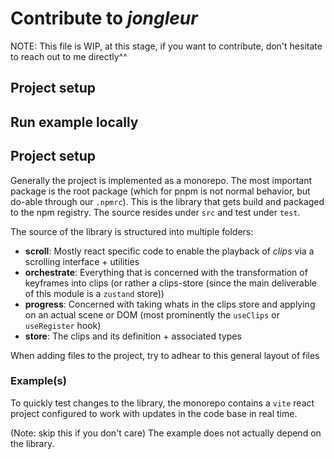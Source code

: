 # Contribute to _jongleur_

NOTE: This file is WIP, at this stage, if you want to contribute, don't hesitate to reach out to me directly^^

## Project setup

## Run example locally

## Project setup

Generally the project is implemented as a monorepo. The most important package is the root package (which for pnpm is not normal behavior, but do-able through our `.npmrc`). This is the library that gets build and packaged to the npm registry. The source resides under `src` and test under `test`.

The source of the library is structured into multiple folders:

- **scroll**: Mostly react specific code to enable the playback of _clips_ via a scrolling interface + utilities
- **orchestrate**: Everything that is concerned with the transformation of keyframes into clips (or rather a clips-store (since the main deliverable of this module is a `zustand` store))
- **progress**: Concerned with taking whats in the clips store and applying on an actual scene or DOM (most prominently the `useClips` or `useRegister` hook)
- **store**: The clips and its definition + associated types

When adding files to the project, try to adhear to this general layout of files

### Example(s)

To quickly test changes to the library, the monorepo contains a `vite` react project configured to work with updates in the code base in real time.

(Note: skip this if you don't care)
The example does not actually depend on the library.
